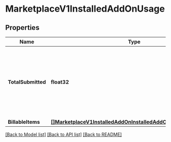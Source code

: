 # MarketplaceV1InstalledAddOnUsage

## Properties

Name | Type | Description | Notes
------------ | ------------- | ------------- | -------------
**TotalSubmitted** | **float32** | Total amount in local currency that was billed in this request. Aggregates all billable_items that were successfully submitted. |[optional] [readonly] 
**BillableItems** | [**[]MarketplaceV1InstalledAddOnInstalledAddOnUsageBillableItems**](MarketplaceV1InstalledAddOnInstalledAddOnUsageBillableItems.md) |  |

[[Back to Model list]](../README.md#documentation-for-models) [[Back to API list]](../README.md#documentation-for-api-endpoints) [[Back to README]](../README.md)


